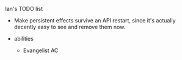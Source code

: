 Ian's TODO list

* Make persistent effects survive an API restart, since it's actually decently easy to see and remove them now.

* abilities
    * Evangelist AC
